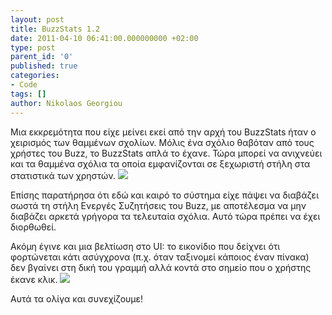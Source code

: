 ```yaml
---
layout: post
title: BuzzStats 1.2
date: 2011-04-10 06:41:00.000000000 +02:00
type: post
parent_id: '0'
published: true
categories:
- Code
tags: []
author: Nikolaos Georgiou
---
```


Μια εκκρεμότητα που είχε μείνει εκεί από την αρχή του BuzzStats ήταν ο χειρισμός των θαμμένων σχολίων. Μόλις ένα σχόλιο θαβόταν από τους χρήστες του Βuzz, το BuzzStats απλά το έχανε. Τώρα μπορεί να ανιχνεύει και τα θαμμένα σχόλια τα οποία εμφανίζονται σε ξεχωριστή στήλη στα στατιστικά των χρηστών.<!--more-->
<img src="{{ site.baseurl }}/assets/2011/buried-comments.png" />

Επίσης παρατήρησα ότι εδώ και καιρό το σύστημα είχε πάψει να διαβάζει σωστά τη στήλη Ενεργές Συζητήσεις του Buzz, με αποτέλεσμα να μην διαβάζει αρκετά γρήγορα τα τελευταία σχόλια. Αυτό τώρα πρέπει να έχει διορθωθεί.

Ακόμη έγινε και μια βελτίωση στο UI: το εικονίδιο που δείχνει ότι φορτώνεται κάτι ασύγχρονα (π.χ. όταν ταξινομεί κάποιος έναν πίνακα) δεν βγαίνει στη δική του γραμμή αλλά κοντά στο σημείο που ο χρήστης έκανε κλικ.
<img src="{{ site.baseurl }}/assets/2011/ajax-progress-in-cell.png" />

Αυτά τα ολίγα και συνεχίζουμε!
